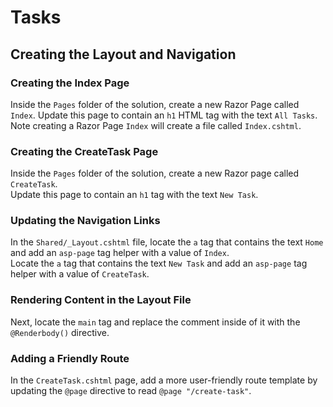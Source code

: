 # Tasks

## Creating the Layout and Navigation

### Creating the Index Page
Inside the `Pages` folder of the solution, create a new Razor Page called `Index`. 
Update this page to contain an `h1` HTML tag with the text `All Tasks`. Note creating a Razor Page `Index` will create a file called `Index.cshtml`.

### Creating the CreateTask Page
Inside the `Pages` folder of the solution, create a new Razor page called `CreateTask`.  
Update this page to contain an `h1` tag with the text `New Task`.

### Updating the Navigation Links
In the `Shared/_Layout.cshtml` file, locate the `a` tag that contains the text `Home` and add an `asp-page` tag helper with a value of `Index`.  
Locate the `a` tag that contains the text `New Task` and add an `asp-page` tag helper with a value of `CreateTask`.

### Rendering Content in the Layout File
Next, locate the `main` tag and replace the comment inside of it with the `@Renderbody()` directive.

### Adding a Friendly Route
In the `CreateTask.cshtml` page, add a more user-friendly route template by updating the `@page` directive to read `@page "/create-task"`.


